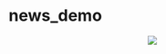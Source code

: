 # news_demo

<div align=center><img src="https://github.com/HeTingwei/ReadmeLearn/blob/master/avatar1.jpg"/></div>
